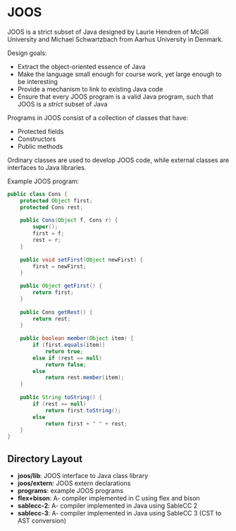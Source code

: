 # JOOS

JOOS is a strict subset of Java designed by Laurie Hendren of McGill University and Michael Schwartzbach from Aarhus University in Denmark.

Design goals:
* Extract the object-oriented essence of Java
* Make the language small enough for course work, yet large enough to be interesting
* Provide a mechanism to link to existing Java code
* Ensure that every JOOS program is a valid Java program, such that JOOS is a *strict* subset of Java

Programs in JOOS consist of a collection of classes that have:
* Protected fields
* Constructors
* Public methods

Ordinary classes are used to develop JOOS code, while external classes are interfaces to Java libraries.

Example JOOS program:
```java
public class Cons {
    protected Object first;
    protected Cons rest;
  
    public Cons(Object f, Cons r) {
        super();
        first = f;
        rest = r;
    }
  
    public void setFirst(Object newFirst) {
        first = newFirst;
    }
  
    public Object getFirst() {
        return first;
    }
  
    public Cons getRest() {
        return rest;
    }
  
    public boolean member(Object item) {
        if (first.equals(item))
            return true;
        else if (rest == null)
            return false;
        else
            return rest.member(item);
    }
  
    public String toString() {
        if (rest == null)
            return first.toString();
        else
            return first + " " + rest;
    }
}
```

## Directory Layout

* **joos/lib**: JOOS interface to Java class library
* **joos/extern**: JOOS extern declarations
* **programs**: example JOOS programs
* **flex+bison**: A- compiler implemented in C using flex and bison
* **sablecc-2**: A- compiler implemented in Java using SableCC 2
* **sablecc-3**: A- compiler implemented in Java using SableCC 3 (CST to AST conversion)
